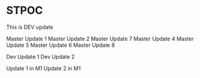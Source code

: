 # STPOC

This is DEV update

Master Update 1
Master Update 2
Master Update 7
Master Update 4
Master Update 5
Master Update 6
Master Update 8

Dev Update 1
Dev Update 2

Update 1 in M1
Update 2 in M1